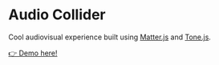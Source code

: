 # Audio Collider

Cool audiovisual experience built using [Matter.js](https://brm.io/matter-js/) and [Tone.js](https://tonejs.github.io/).

[👉 Demo here!](https://teuncm.github.io/audio-collider/)
